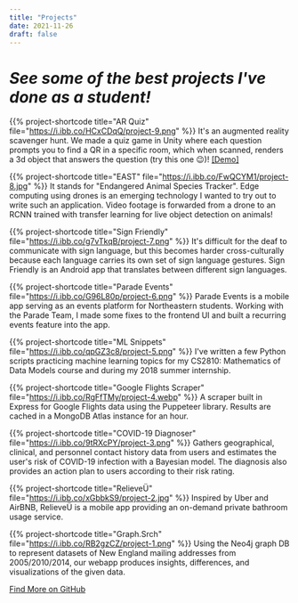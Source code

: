 ```yaml
---
title: "Projects"
date: 2021-11-26
draft: false
---
```


<!-- https://ibb.co/album/m5ryBN -->
# _See some of the best projects I've done as a student!_

{{% project-shortcode title="AR Quiz" file="https://i.ibb.co/HCxCDqQ/project-9.png" %}}
It's an augmented reality scavenger hunt. We made a quiz game in Unity where each question prompts you to find a QR in a specific room, which when scanned, renders a 3d object that answers the question (try this one 😉)! <a href="https://www.youtube.com/watch?v=5PCPTEP7SO0">[Demo]</a>

{{% project-shortcode title="EAST" file="https://i.ibb.co/FwQCYM1/project-8.jpg" %}}
It stands for "Endangered Animal Species Tracker". Edge computing using drones is an emerging technology I wanted to try out to write such an application. Video footage is forwarded from a drone to an RCNN trained with transfer learning for live object detection on animals!

{{% project-shortcode title="Sign Friendly" file="https://i.ibb.co/g7vTkqB/project-7.png" %}}
It's difficult for the deaf to communicate with sign language, but this becomes harder cross-culturally because each language carries its own set of sign language gestures. Sign Friendly is an Android app that translates between different sign languages.

{{% project-shortcode title="Parade Events" file="https://i.ibb.co/G96L80p/project-6.png" %}}
Parade Events is a mobile app serving as an events platform for Northeastern students. Working with the Parade Team, I made some fixes to the frontend UI and built a recurring events feature into the app.

{{% project-shortcode title="ML Snippets" file="https://i.ibb.co/qpGZ3c8/project-5.png" %}}
I've written a few Python scripts practicing machine learning topics for my CS2810: Mathematics of Data Models course and during my 2018 summer internship.

{{% project-shortcode title="Google Flights Scraper" file="https://i.ibb.co/RgFfTMy/project-4.webp" %}}
A scraper built in Express for Google Flights data using the Puppeteer library. Results are cached in a MongoDB Atlas instance for an hour.

{{% project-shortcode title="COVID-19 Diagnoser" file="https://i.ibb.co/9tRXcPY/project-3.png" %}}
Gathers geographical, clinical, and personnel contact history data from users and estimates the user's risk of COVID-19 infection with a Bayesian model. The diagnosis also provides an action plan to users according to their risk rating.

{{% project-shortcode title="RelieveÜ" file="https://i.ibb.co/xGbbkS9/project-2.jpg" %}}
Inspired by Uber and AirBNB, RelieveÜ is a mobile app providing an on-demand private bathroom usage service.

{{% project-shortcode title="Graph.Srch" file="https://i.ibb.co/RB2gzCZ/project-1.png" %}}
Using the Neo4j graph DB to represent datasets of New England mailing addresses from 2005/2010/2014, our webapp produces insights, differences, and visualizations of the given data.

[Find More on GitHub](https://github.com/54skyxenon)